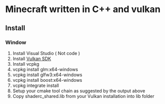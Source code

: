 # Minecraft written in C++ and vulkan

## Install

### Window

1. Install Visual Studio ( Not code )
2. Install [Vulkan SDK](https://vulkan.lunarg.com/sdk/home)
3. Install vcpkg
4. vcpkg install glm:x64-windows
5. vcpkg install glfw3:x64-windows
6. vcpkg install boost:x64-windows
7. vcpkg integrate install
8. Setup your cmake tool chain as suggested by the output above
9. Copy shaderc_shared.lib from your Vulkan installation into lib folder
